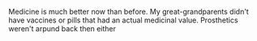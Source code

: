 Medicine is much better now than before. My great-grandparents didn't have vaccines or pills that had an actual medicinal value. Prosthetics weren't arpund back then either